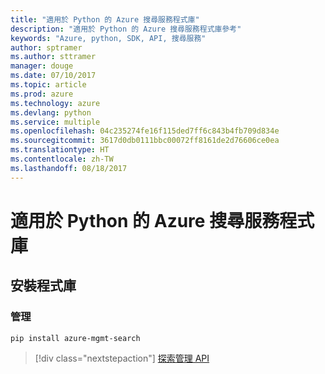 ```yaml
---
title: "適用於 Python 的 Azure 搜尋服務程式庫"
description: "適用於 Python 的 Azure 搜尋服務程式庫參考"
keywords: "Azure, python, SDK, API, 搜尋服務"
author: sptramer
ms.author: sttramer
manager: douge
ms.date: 07/10/2017
ms.topic: article
ms.prod: azure
ms.technology: azure
ms.devlang: python
ms.service: multiple
ms.openlocfilehash: 04c235274fe16f115ded7ff6c843b4fb709d834e
ms.sourcegitcommit: 3617d0db0111bbc00072ff8161de2d76606ce0ea
ms.translationtype: HT
ms.contentlocale: zh-TW
ms.lasthandoff: 08/18/2017
---
```

# <a name="azure-search-libraries-for-python"></a>適用於 Python 的 Azure 搜尋服務程式庫

## <a name="install-the-libraries"></a>安裝程式庫


### <a name="management"></a>管理

```bash
pip install azure-mgmt-search
```
> [!div class="nextstepaction"]
> [探索管理 API](/python/api/overview/azure/search/managementlibrary)